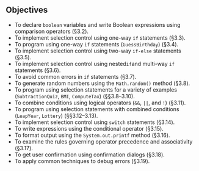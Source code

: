 ## Objectives

- To declare `boolean` variables and write Boolean expressions using comparison operators (§3.2).
- To implement selection control using one-way `if` statements (§3.3).
- To program using one-way `if` statements (`GuessBirthday`) (§3.4).
- To implement selection control using two-way `if-else` statements
(§3.5).
- To implement selection control using nested` if `and multi-way `if` statements (§3.6).
- To avoid common errors in `if` statements (§3.7).
- To generate random numbers using the `Math.random()` method (§3.8).
- To program using selection statements for a variety of examples
(`SubtractionQuiz`, `BMI`, `ComputeTax`) (§§3.8–3.10).
- To combine conditions using logical operators (`&&`, `||`, and `!`) (§3.11).
- To program using selection statements with combined conditions
(`LeapYear`, `Lottery`) (§§3.12–3.13).
- To implement selection control using `switch` statements (§3.14).
- To write expressions using the conditional operator (§3.15).
- To format output using the `System.out.printf` method (§3.16).
- To examine the rules governing operator precedence and associativity
(§3.17).
- To get user confirmation using confirmation dialogs (§3.18).
- To apply common techniques to debug errors (§3.19).

##
